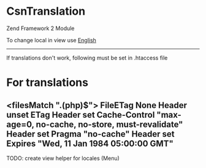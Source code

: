 CsnTranslation
=======
Zend Framework 2 Module

To change local in view use
<a title="English" href="javascript:changeLocale('en_US')">English</a>
<script type="text/javascript">
    function changeLocale(value)
    { 
        var today = new Date();
        var oneYear = new Date(today.getTime() + 365 * 24 * 60 * 60);
        document.cookie = "locale=" + value + ";path=/;expires=" + oneYear.toGMTString();
        window.location.reload();
    }
</script>
----
If translations don't work, following must be set in .htaccess file
# For translations
<filesMatch "\.(php)$">
    FileETag None
    <ifModule mod_headers.c>
    Header unset ETag
    Header set Cache-Control "max-age=0, no-cache, no-store, must-revalidate"
    Header set Pragma "no-cache"
    Header set Expires "Wed, 11 Jan 1984 05:00:00 GMT"
    </ifModule>
</filesMatch>
----
TODO: create view helper for locales (Menu)
